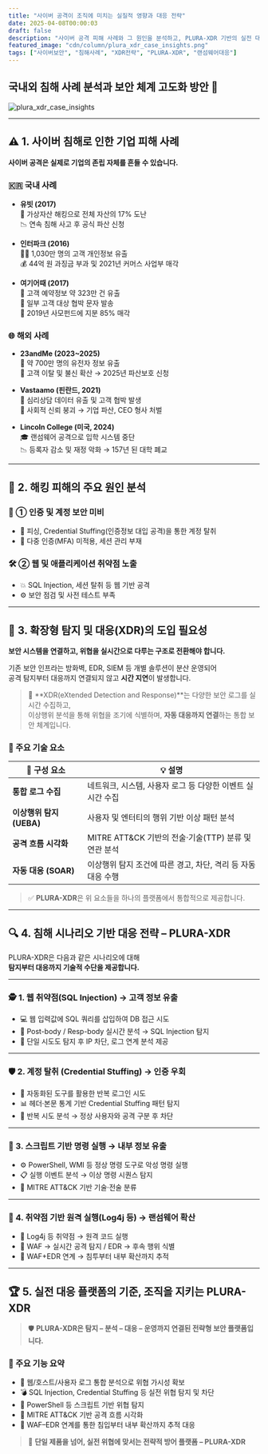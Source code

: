 ```yaml
---
title: "사이버 공격이 조직에 미치는 실질적 영향과 대응 전략"
date: 2025-04-08T00:00:03
draft: false
description: "사이버 공격 피해 사례와 그 원인을 분석하고, PLURA-XDR 기반의 실전 대응 전략과 기술적 대안을 제시합니다."
featured_image: "cdn/column/plura_xdr_case_insights.png"
tags: ["사이버보안", "침해사례", "XDR전략", "PLURA-XDR", "랜섬웨어대응"]
---
```



## 국내외 침해 사례 분석과 보안 체계 고도화 방안 🔐

<!--more-->
![plura_xdr_case_insights](https://blog.plura.io/cdn/column/plura_xdr_case_insights.png)

---

## ⚠️ 1. 사이버 침해로 인한 기업 피해 사례

**사이버 공격은 실제로 기업의 존립 자체를 흔들 수 있습니다.**

### 🇰🇷 국내 사례

- **유빗 (2017)**  
  💸 가상자산 해킹으로 전체 자산의 17% 도난  
  📉 연속 침해 사고 후 공식 파산 신청

- **인터파크 (2016)**  
  🧑‍💻 1,030만 명의 고객 개인정보 유출  
  💰 44억 원 과징금 부과 및 2021년 커머스 사업부 매각

- **여기어때 (2017)**  
  🏨 고객 예약정보 약 323만 건 유출  
  📲 일부 고객 대상 협박 문자 발송  
  💼 2019년 사모펀드에 지분 85% 매각

### 🌐 해외 사례

- **23andMe (2023~2025)**  
  🧬 약 700만 명의 유전자 정보 유출  
  🚪 고객 이탈 및 불신 확산 → 2025년 파산보호 신청

- **Vastaamo (핀란드, 2021)**  
  🧠 심리상담 데이터 유출 및 고객 협박 발생  
  🧨 사회적 신뢰 붕괴 → 기업 파산, CEO 형사 처벌

- **Lincoln College (미국, 2024)**  
  🎓 랜섬웨어 공격으로 입학 시스템 중단  
  📉 등록자 감소 및 재정 악화 → 157년 된 대학 폐교

---

## 🧩 2. 해킹 피해의 주요 원인 분석

### 🔐 ① 인증 및 계정 보안 미비

- 🎣 피싱, Credential Stuffing(인증정보 대입 공격)을 통한 계정 탈취  
- 🚫 다중 인증(MFA) 미적용, 세션 관리 부재

### 🛠 ② 웹 및 애플리케이션 취약점 노출

- 💥 SQL Injection, 세션 탈취 등 웹 기반 공격  
- ⚙️ 보안 점검 및 사전 테스트 부족

---

## 🧠 3. 확장형 탐지 및 대응(XDR)의 도입 필요성

**보안 시스템을 연결하고, 위협을 실시간으로 다루는 구조로 전환해야 합니다.**

기존 보안 인프라는 방화벽, EDR, SIEM 등 개별 솔루션이 분산 운영되어  
공격 탐지부터 대응까지 연결되지 않고 **시간 지연**이 발생합니다.

> 🔄 **XDR(eXtended Detection and Response)**는 다양한 보안 로그를 실시간 수집하고,  
> 이상행위 분석을 통해 위협을 조기에 식별하며, **자동 대응까지 연결**하는 통합 보안 체계입니다.

### 🧱 주요 기술 요소

| 🧩 구성 요소 | 💡 설명 |
|-------------|--------|
| **통합 로그 수집** | 네트워크, 시스템, 사용자 로그 등 다양한 이벤트 실시간 수집 |
| **이상행위 탐지 (UEBA)** | 사용자 및 엔터티의 행위 기반 이상 패턴 분석 |
| **공격 흐름 시각화** | MITRE ATT&CK 기반의 전술·기술(TTP) 분류 및 연관 분석 |
| **자동 대응 (SOAR)** | 이상행위 탐지 조건에 따른 경고, 차단, 격리 등 자동 대응 수행 |

> ✅ **PLURA-XDR**은 위 요소들을 하나의 플랫폼에서 통합적으로 제공합니다.

---

## 🔍 4. 침해 시나리오 기반 대응 전략 – PLURA-XDR

PLURA-XDR은 다음과 같은 시나리오에 대해  
**탐지부터 대응까지 기술적 수단을 제공합니다.**

---

### 🕵️ 1. 웹 취약점(SQL Injection) → 고객 정보 유출

- 💻 웹 입력값에 SQL 쿼리를 삽입하여 DB 접근 시도  
- 🔎 Post-body / Resp-body 실시간 분석 → SQL Injection 탐지  
- 🚫 단일 시도도 탐지 후 IP 차단, 로그 연계 분석 제공

---

### 🛡️ 2. 계정 탈취 (Credential Stuffing) → 인증 우회

- 🧠 자동화된 도구를 활용한 반복 로그인 시도  
- 📊 헤더·본문 통계 기반 Credential Stuffing 패턴 탐지  
- 🚷 반복 시도 분석 → 정상 사용자와 공격 구분 후 차단

---

### 🧾 3. 스크립트 기반 명령 실행 → 내부 정보 유출

- ⚙️ PowerShell, WMI 등 정상 명령 도구로 악성 명령 실행  
- 📋 실행 이벤트 분석 → 이상 명령 시퀀스 탐지  
- 🧭 MITRE ATT&CK 기반 기술·전술 분류

---

### 🧨 4. 취약점 기반 원격 실행(Log4j 등) → 랜섬웨어 확산

- 🔐 Log4j 등 취약점 → 원격 코드 실행  
- 🔎 WAF → 실시간 공격 탐지 / EDR → 후속 행위 식별  
- 🔗 WAF+EDR 연계 → 침투부터 내부 확산까지 추적

---

## 🏆 5. 실전 대응 플랫폼의 기준, 조직을 지키는 PLURA-XDR

> 🛡️ **PLURA-XDR은 탐지 – 분석 – 대응 – 운영까지 연결된 전략형 보안 플랫폼입니다.**

### 🚀 주요 기능 요약

- 🔎 웹/호스트/사용자 로그 통합 분석으로 위협 가시성 확보  
- 💣 SQL Injection, Credential Stuffing 등 실전 위협 탐지 및 차단  
- 🧪 PowerShell 등 스크립트 기반 위협 탐지  
- 📌 MITRE ATT&CK 기반 공격 흐름 시각화  
- 🔗 WAF–EDR 연계를 통한 침입부터 내부 확산까지 추적 대응

> 📢 **단일 제품을 넘어, 실전 위협에 맞서는 전략적 방어 플랫폼 – PLURA-XDR**
